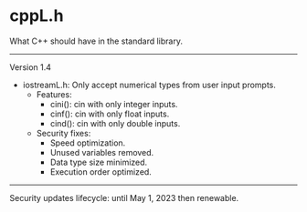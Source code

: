 # cppL.h
What C++ should have in the standard library.

---

Version 1.4
- iostreamL.h: Only accept numerical types from user input prompts.
	- Features:
		- cini(): cin with only integer inputs.
		- cinf(): cin with only float inputs.
		- cind(): cin with only double inputs.
	- Security fixes:
		- Speed optimization.
		- Unused variables removed.
		- Data type size minimized.
		- Execution order optimized.

---

Security updates lifecycle: until May 1, 2023 then renewable.
